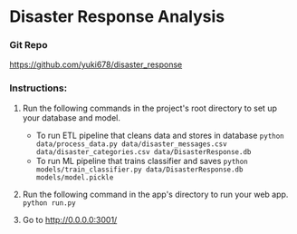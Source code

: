 # Disaster Response Analysis
### Git Repo
https://github.com/yuki678/disaster_response

### Instructions:
1. Run the following commands in the project's root directory to set up your database and model.

    - To run ETL pipeline that cleans data and stores in database
        `python data/process_data.py data/disaster_messages.csv data/disaster_categories.csv data/DisasterResponse.db`
    - To run ML pipeline that trains classifier and saves
        `python models/train_classifier.py data/DisasterResponse.db models/model.pickle`

2. Run the following command in the app's directory to run your web app.
    `python run.py`

3. Go to http://0.0.0.0:3001/

